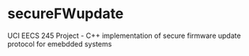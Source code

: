 # secureFWupdate
UCI EECS 245 Project - C++ implementation of secure firmware update protocol for emebdded systems
